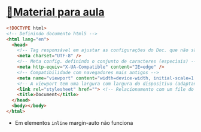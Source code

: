 <a href="https://efficient-sloth-d85.notion.site/DevLinks-d7841615addc4269ba5c5bba12a6edbe">
    <h1>🔗Material para aula</h1>
</a>

```html
<!DOCTYPE html>
<!-- Definindo documento html5 -->
<html lang="en">
  <head>
    <!-- Tag responsável em ajustar as configurações do Doc. que não são visíveis para os users-->
    <meta charset="UTF-8" />
    <!-- Meta config. definindo o conjunto de caracteres (especiais) -->
    <meta http-equiv="X-UA-Compatible" content="IE=edge" />
    <!-- Compatibilidade com navegadores mais antigos -->
    <meta name="viewport" content="width=device-width, initial-scale=1.0" />
    <!-- A viewport tem uma largura com largura do dispositivo (adaptando-se), com uma escala inicial de 1 -->
    <link rel="stylesheet" href=""> <!-- Relacionamento com um file do tipo stylesheet -->
    <title>Document</title>
  </head>
  <body></body>
</html>
```
* Em elementos `inline` margin-auto não funciona